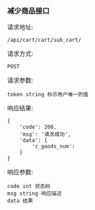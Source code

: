 ### 减少商品接口

请求地址:

    /api/cart/cart/sub_cart/
    
请求方式:

    POST
    
请求参数:
    
    token string 标示用户唯一的值
    
响应结果:

    {
        'code': 200,
        'msg': '请求成功',
        'data': {
            'c_goods_num':
        }
    }
    
响应参数:
    
    code int 状态码
    msg string 响应描述
    data 结果
    

